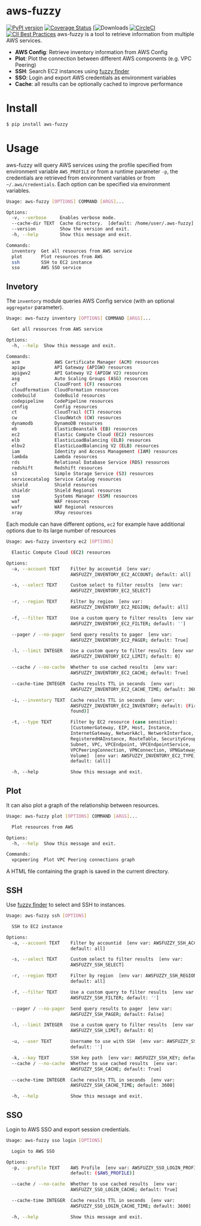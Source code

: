 # aws-fuzzy
[![PyPI version](https://badge.fury.io/py/aws-fuzzy.svg)](https://badge.fury.io/py/aws-fuzzy)
[![Coverage Status](https://coveralls.io/repos/github/AndreZiviani/aws-fuzzy/badge.svg?branch=master)](https://coveralls.io/github/AndreZiviani/aws-fuzzy?branch=master)
[![Downloads](https://crate.io/packages/aws-fuzzy)
[![CircleCI](https://circleci.com/gh/AndreZiviani/aws-fuzzy/tree/master.svg?style=svg)](https://circleci.com/gh/AndreZiviani/aws-fuzzy/tree/master)
[![CII Best Practices](https://bestpractices.coreinfrastructure.org/projects/3879/badge)](https://bestpractices.coreinfrastructure.org/en/projects/3879)
aws-fuzzy is a tool to retrieve information from multiple AWS services.

- **AWS Config**: Retrieve inventory information from AWS Config
- **Plot**: Plot the connection between different AWS components (e.g. VPC Peering)
- **SSH**: Search EC2 instances using [fuzzy finder](https://github.com/junegunn/fzf)
- **SSO**: Login and export AWS credentials as environment variables
- **Cache**: all results can be optionally cached to improve performance


# Install

```sh
$ pip install aws-fuzzy
```


# Usage

aws-fuzzy will query AWS services using the profile specified from environment variable `AWS_PROFILE` or from a runtime parameter `-p`, the credentials are retrieved from environment variables or from `~/.aws/credentials`.
Each option can be specified via environment variables.

```sh
Usage: aws-fuzzy [OPTIONS] COMMAND [ARGS]...

Options:
  -v, --verbose     Enables verbose mode.
  --cache-dir TEXT  Cache directory.  [default: /home/user/.aws-fuzzy]
  --version         Show the version and exit.
  -h, --help        Show this message and exit.

Commands:
  inventory  Get all resources from AWS service
  plot       Plot resources from AWS
  ssh        SSH to EC2 instance
  sso        AWS SSO service
```

## Invetory

The `inventory` module queries AWS Config service (with an optional `aggregator` parameter).

```sh
Usage: aws-fuzzy inventory [OPTIONS] COMMAND [ARGS]...

  Get all resources from AWS service

Options:
  -h, --help  Show this message and exit.

Commands:
  acm             AWS Certificate Manager (ACM) resources
  apigw           API Gateway (APIGW) resources
  apigwv2         API Gateway V2 (APIGW V2) resources
  asg             Auto Scaling Groups (ASG) resources
  cf              CloudFront (CF) resources
  cloudformation  CloudFormation resources
  codebuild       CodeBuild resources
  codepipeline    CodePipeline resources
  config          Config resources
  ct              CloudTrail (CT) resources
  cw              CloudWatch (CW) resources
  dynamodb        DynamoDB resources
  eb              ElasticBeanstalk (EB) resources
  ec2             Elastic Compute Cloud (EC2) resources
  elb             ElasticLoadBalancing (ELB) resources
  elbv2           ElasticLoadBalancing V2 (ELB) resources
  iam             Identity and Access Management (IAM) resources
  lambda          Lambda resources
  rds             Relational Database Service (RDS) resources
  redshift        Redshift resources
  s3              Simple Storage Service (S3) resources
  servicecatalog  Service Catalog resources
  shield          Shield resources
  shieldr         Shield Regional resources
  ssm             Systems Manager (SSM) resources
  waf             WAF resources
  wafr            WAF Regional resources
  xray            XRay resources
```

Each module can have different options, `ec2` for example have additional options due to its large number of resources

```sh
Usage: aws-fuzzy inventory ec2 [OPTIONS]

  Elastic Compute Cloud (EC2) resources

Options:
  -a, --account TEXT    Filter by accountid  [env var:
                        AWSFUZZY_INVENTORY_EC2_ACCOUNT; default: all]

  -s, --select TEXT     Custom select to filter results  [env var:
                        AWSFUZZY_INVENTORY_EC2_SELECT]

  -r, --region TEXT     Filter by region  [env var:
                        AWSFUZZY_INVENTORY_EC2_REGION; default: all]

  -f, --filter TEXT     Use a custom query to filter results  [env var:
                        AWSFUZZY_INVENTORY_EC2_FILTER; default: '']

  --pager / --no-pager  Send query results to pager  [env var:
                        AWSFUZZY_INVENTORY_EC2_PAGER; default: True]

  -l, --limit INTEGER   Use a custom query to filter results  [env var:
                        AWSFUZZY_INVENTORY_EC2_LIMIT; default: 0]

  --cache / --no-cache  Whether to use cached results  [env var:
                        AWSFUZZY_INVENTORY_EC2_CACHE; default: True]

  --cache-time INTEGER  Cache results TTL in seconds  [env var:
                        AWSFUZZY_INVENTORY_EC2_CACHE_TIME; default: 3600]

  -i, --inventory TEXT  Cache results TTL in seconds  [env var:
                        AWSFUZZY_INVENTORY_EC2_INVENTORY; default: (First one
                        found)]

  -t, --type TEXT       Filter by EC2 resource (case sensitive):
                        [CustomerGateway, EIP, Host, Instance,
                        InternetGateway, NetworkAcl, NetworkInterface,
                        RegisteredHAInstance, RouteTable, SecurityGroup,
                        Subnet, VPC, VPCEndpoint, VPCEndpointService,
                        VPCPeeringConnection, VPNConnection, VPNGateway,
                        Volume]  [env var: AWSFUZZY_INVENTORY_EC2_TYPE;
                        default: (all)]

  -h, --help            Show this message and exit.
```

## Plot

It can also plot a graph of the relationship between resources.

```sh
Usage: aws-fuzzy plot [OPTIONS] COMMAND [ARGS]...

  Plot resources from AWS

Options:
  -h, --help  Show this message and exit.

Commands:
  vpcpeering  Plot VPC Peering connections graph
```

A HTML file containing the graph is saved in the current directory.

## SSH

Use [fuzzy finder](https://github.com/junegunn/fzf) to select and SSH to instances.

```sh
Usage: aws-fuzzy ssh [OPTIONS]

  SSH to EC2 instance

Options:
  -a, --account TEXT    Filter by accountid  [env var: AWSFUZZY_SSH_ACCOUNT;
                        default: all]

  -s, --select TEXT     Custom select to filter results  [env var:
                        AWSFUZZY_SSH_SELECT]

  -r, --region TEXT     Filter by region  [env var: AWSFUZZY_SSH_REGION;
                        default: all]

  -f, --filter TEXT     Use a custom query to filter results  [env var:
                        AWSFUZZY_SSH_FILTER; default: '']

  --pager / --no-pager  Send query results to pager  [env var:
                        AWSFUZZY_SSH_PAGER; default: False]

  -l, --limit INTEGER   Use a custom query to filter results  [env var:
                        AWSFUZZY_SSH_LIMIT; default: 0]

  -u, --user TEXT       Username to use with SSH  [env var: AWSFUZZY_SSH_USER;
                        default: '']

  -k, --key TEXT        SSH key path  [env var: AWSFUZZY_SSH_KEY; default: '']
  --cache / --no-cache  Whether to use cached results  [env var:
                        AWSFUZZY_SSH_CACHE; default: True]

  --cache-time INTEGER  Cache results TTL in seconds  [env var:
                        AWSFUZZY_SSH_CACHE_TIME; default: 3600]

  -h, --help            Show this message and exit.
```

## SSO

Login to AWS SSO and export session credentials.

```sh
Usage: aws-fuzzy sso login [OPTIONS]

  Login to AWS SSO

Options:
  -p, --profile TEXT    AWS Profile  [env var: AWSFUZZY_SSO_LOGIN_PROFILE;
                        default: ($AWS_PROFILE)]

  --cache / --no-cache  Whether to use cached results  [env var:
                        AWSFUZZY_SSO_LOGIN_CACHE; default: True]

  --cache-time INTEGER  Cache results TTL in seconds  [env var:
                        AWSFUZZY_SSO_LOGIN_CACHE_TIME; default: 3600]

  -h, --help            Show this message and exit.
```
